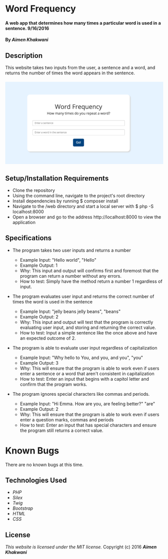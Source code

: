 # Word Frequency

#### A web app that determines how many times a particular word is used in a sentence. 9/16/2016

#### By _**Aimen Khakwani**_

## Description

This website takes two inputs from the user, a sentence and a word, and returns the number of times the word appears in the sentence.

#### 
<img src='web/img/specs.png' alt='specs'>

## Setup/Installation Requirements

* Clone the repository
* Using the command line, navigate to the project's root directory
* Install dependencies by running $ composer install
* Navigate to the /web directory and start a local server with $ php -S localhost:8000
* Open a browser and go to the address http://localhost:8000 to view the application

## Specifications

* The program takes two user inputs and returns a number
    * Example Input: "Hello world", "Hello"
    * Example Output: 1
    * Why: This input and output will confirms first and foremost that the program can return a number without any errors.
    * How to test: Simply have the method return a number 1 regardless of input.

* The program evaluates user input and returns the correct number of times the word is used in the sentence
    * Example Input: "jelly beans jelly beans", "beans"
    * Example Output: 2
    * Why: This input and output will test that the program is correctly evaluating user input, and storing and returning the correct value.
    * How to test: Input a simple sentence like the once above and have an expected outcome of 2.

* The program is able to evaluate user input regardless of capitalization
    * Example Input: "Why hello to You, and you, and you", "you"
    * Example Output: 3
    * Why: This will ensure that the program is able to work even if users enter a sentence or a word that aren't consistent in capitalization
    * How to test: Enter an input that begins with a capitol letter and confirm that the program works.

* The program ignores special characters like commas and periods.
    * Example Input: "Hi Emma. How are you, are feeling better?" "are"
    * Example Output: 2
    * Why: This will ensure that the program is able to work even if users enter a question marks, commas and periods
    * How to test: Enter an input that has special characters and ensure the program still returns a correct value.

# Known Bugs

There are no known bugs at this time.

## Technologies Used

* _PHP_
* _Silex_
* _Twig_
* _Bootstrap_
* _HTML_
* _CSS_

## License

*This website is licensed under the MIT license.*
Copyright (c) 2016  **_Aimen Khakwani_**
